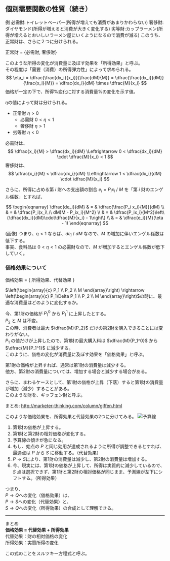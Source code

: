 ## 個別需要関数の性質（続き）
例
必需財:トイレットペーパー(所得が増えても消費があまりかわらない)
奢侈財:ダイヤモンド(所得が増えると消費が大きく変化する)
劣等財:カップラーメン(所得が増えるとおいしいラーメン屋にいくようになるので消費が減る)
このうち、正常財は、さらに２つに分けられる。

正常財 = {必需財, 奢侈財}

このような所得の変化が消費量に及ぼす効果を「所得効果」と呼ぶ。  
その程度は「需要（消費）の所得弾力性」によって求められる。
$$ \eta_i = \dfrac{\frac{dx_i}{x_i}}{\frac{dM}{M}} = \dfrac{\frac{dx_i}{dM}}{\frac{x_i}{M}} = \dfrac{dx_i}{dM} \times \dfrac{M}{x_i} $$
価格が一定の下で、所得%変化に対する消費量%の変化を示す値。

$\eta$の値によって財は分けられる。  

- 正常財 $\eta > 0$
	- 必需財 $0 < \eta < 1$
	- 奢侈財 $\eta > 1$
- 劣等財 $\eta < 0$

必需財は、
$$ \dfrac{x_i}{M} > \dfrac{dx_i}{dM} \Leftrightarrow 0 < \dfrac{dx_i}{dM} \cdot \dfrac{M}{x_i} < 1 $$
奢侈財は、
$$ \dfrac{x_i}{M} < \dfrac{dx_i}{dM} \Leftrightarrow 1 < \dfrac{dx_i}{dM} \cdot \dfrac{M}{x_i} $$

さらに、所得に占める第 $i$ 財への支出額の割合 $e_i = P_ix_i\ /\ M$ を「第 $i$ 財のエンゲル係数」とすれば、

$$
	\begin{eqnarray}
		\dfrac{de_i}{dM} & = & \dfrac{\frac{P_i x_i}{M}}{dM} \\
		 & = & \dfrac{P_i(x_i\ /\ dM)M - P_ix_i}{M^2} \\
		 & = & \dfrac{P_ix_i}{M^2}\left\{\dfrac{dx_i}{dM}\cdot\dfrac{M}{x_i} - 1\right\} \\
		 & = & \dfrac{e_i}{M}(\eta - 1)
	\end{eqnarray}
$$

(画像)
つまり、$\eta < 1$ ならば、$de_i\ /\ dM$ なので、$M$ の増加に伴いエンゲル係数は低下する。  
事実、食料品は $0 < \eta < 1$ の必需財なので、$M$ が増加するとエンゲル係数が低下していく。

### 価格効果について

価格効果 = { 所得効果、代替効果 }  

$\left(\begin{array}{c} P_1 \\ P_2 \\ M \end{array}\right) \rightarrow \left(\begin{array}{c} P_1\Delta P_1 \\ P_2 \\ M \end{array}\right)$の時に、最適な消費量はどのように変化するか。

今、第1財の価格が $P_1^0$ から $P_1^1$ に上昇したとする。  
$P_2$ と $M$ は不変。  
この時、消費者は最大 $\dfrac{M}{P_2}$ だけの第2財を購入できることには変わりがない。  
$P_1$ の値だけが上昇したので、第1財の最大購入料は $\dfrac{M}{P_1^0}$ から $\dfrac{M}{P_1^1}$ に減少する。  
このように、価格の変化が消費量に及ぼす効果を「価格効果」と呼ぶ。

第1財の価格が上昇すれば、通常は第1財の消費量は減少する。   
他方、第2財の消費量については、増加する場合と減少する場合がある。  

さらに、まわるケースとして、第1財の価格が上昇（下落）すると第1財の消費量が増加（減少）することがある。  
このような財を、ギッフェン財と呼ぶ。

まとめ: http://marketer-thinking.com/column/giffen.html


このような価格効果を、所得効果と代替効果の2つに分けてみる。
![予算線](img/04/04_01.png)

1. 第1財の価格が上昇する。
2. 第1財と第2財の相対価格が変化する。
3. 予算線の傾きが急になる。
4. もし、始点の $P$ と同じ効用が達成されるように所得が調整できるとすれば、最適点は $P$ から $S$ に移動する。（代替効果）
5. $P \rightarrow S$により、第1財の消費量は減少し、第2財の消費量は増加する。
6. 今、現実には、第1財の価格が上昇して、所得は実質的に減少しているので、$S$ 点は選択できず、第1財と第2財の相対価格が同じまま、予測線が左下にシフトする。（所得効果）

つまり、  
$P \rightarrow Q$への変化（価格効果）は、  
$P \rightarrow S$への変化（代替効果）と、  
$S \rightarrow Q$への変化（所得効果）の合成として理解できる。

---

まとめ  
__価格効果 = 代替効果 + 所得効果__  
代替効果：財の相対価格の変化  
所得効果：実質所得の変化  

この式のことをスルツキー方程式と呼ぶ。
